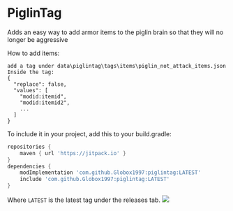 # PiglinTag
Adds an easy way to add armor items to the piglin brain so that they will no longer be aggressive

How to add items:
```
add a tag under data\piglintag\tags\items\piglin_not_attack_items.json
Inside the tag:
{
  "replace": false,
  "values": [
    "modid:itemid",
    "modid:itemid2",
    ...
  ]
}
```
To include it in your project, add this to your build.gradle:
```groovy
repositories {
    maven { url 'https://jitpack.io' }
}
dependencies {
    modImplementation 'com.github.Globox1997:piglintag:LATEST'
    include 'com.github.Globox1997:piglintag:LATEST'
}
```
Where `LATEST` is the latest tag under the releases tab.
[![](https://jitpack.io/v/Globox1997/PiglinTag.svg)](https://jitpack.io/#Globox1997/PiglinTag)